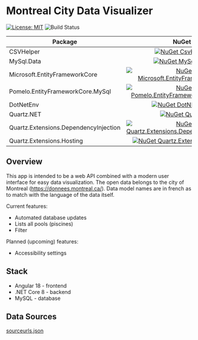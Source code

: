 # Montreal City Data Visualizer

[![License: MIT](https://img.shields.io/badge/License-MIT-yellow.svg)](https://opensource.org/licenses/MIT)
![Build Status](https://github.com/mxl98/city-data-visualizer/actions/workflows/dotnet-build.yml/badge.svg)


| Package                          | NuGet           |
| ---------------------------------|:---------------:|
| CSVHelper                        | [![NuGet CsvHelper](https://img.shields.io/nuget/v/CsvHelper.svg?style=flat)](https://www.nuget.org/packages/CsvHelper/) |
| MySql.Data                       | [![NuGet MySql.Data](https://img.shields.io/nuget/v/MySql.Data.svg?style=flat)](https://www.nuget.org/packages/MySql.Data/) |
| Microsoft.EntityFrameworkCore    | [![NuGet Microsoft.EntityFrameworkCore](https://img.shields.io/nuget/v/Microsoft.EntityFrameworkCore.svg?style=flat)](https://www.nuget.org/packages/Microsoft.EntityFrameworkCore/) |
| Pomelo.EntityFrameworkCore.MySql | [![NuGet Pomelo.EntityFrameworkCore.MySql](https://img.shields.io/nuget/v/Pomelo.EntityFrameworkCore.MySql.svg?style=flat)](https://www.nuget.org/packages/Pomelo.EntityFrameworkCore.MySql/) |
| DotNetEnv                        | [![NuGet DotNMetEnv](https://img.shields.io/nuget/v/DotNetEnv.svg?style=flat)](https://www.nuget.org/packages/DotNetEnv/) |
| Quartz.NET                       | [![NuGet Quartz](https://img.shields.io/nuget/v/Quartz.svg?style=flat)](https://www.nuget.org/packages/Quartz/) |
| Quartz.Extensions.DependencyInjection | [![NuGet Quartz.Extensions.DependencyInjection](https://img.shields.io/nuget/v/Quartz.Extensions.DependencyInjection.svg?style=flat)](https://www.nuget.org/packages/Quartz.Extensions.DependencyInjection/) |
| Quartz.Extensions.Hosting | [![NuGet Quartz.Extensions.Hosting](https://img.shields.io/nuget/v/Quartz.Extensions.Hosting.svg?style=flat)](https://www.nuget.org/packages/Quartz.Extensions.Hosting/) |

## Overview

This app is intended to be a web API combined with a modern user interface for easy data visualization. The open data belongs to the city of Montreal (https://donnees.montreal.ca/).
Data model names are in french as to match with the language of the data itself.

Current features:
* Automated database updates
* Lists all pools (piscines)
* Filter

Planned (upcoming) features:
* Accessibility settings

## Stack

* Angular 18 - frontend
* .NET Core 8 - backend
* MySQL - database

## Data Sources

[sourceurls.json](https://github.com/mxl98/city-data-visualizer/blob/main/WebApi/static/sourceurls.json)